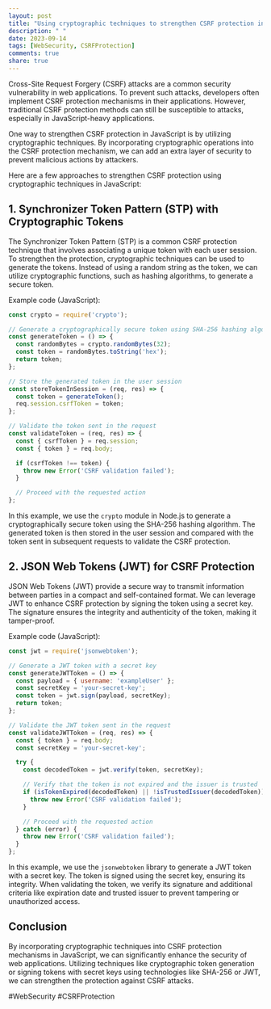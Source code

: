 ```yaml
---
layout: post
title: "Using cryptographic techniques to strengthen CSRF protection in JavaScript"
description: " "
date: 2023-09-14
tags: [WebSecurity, CSRFProtection]
comments: true
share: true
---
```


Cross-Site Request Forgery (CSRF) attacks are a common security vulnerability in web applications. To prevent such attacks, developers often implement CSRF protection mechanisms in their applications. However, traditional CSRF protection methods can still be susceptible to attacks, especially in JavaScript-heavy applications.

One way to strengthen CSRF protection in JavaScript is by utilizing cryptographic techniques. By incorporating cryptographic operations into the CSRF protection mechanism, we can add an extra layer of security to prevent malicious actions by attackers.

Here are a few approaches to strengthen CSRF protection using cryptographic techniques in JavaScript:

## 1. Synchronizer Token Pattern (STP) with Cryptographic Tokens ##

The Synchronizer Token Pattern (STP) is a common CSRF protection technique that involves associating a unique token with each user session. To strengthen the protection, cryptographic techniques can be used to generate the tokens. Instead of using a random string as the token, we can utilize cryptographic functions, such as hashing algorithms, to generate a secure token.

Example code (JavaScript):

```javascript
const crypto = require('crypto');

// Generate a cryptographically secure token using SHA-256 hashing algorithm
const generateToken = () => {
  const randomBytes = crypto.randomBytes(32);
  const token = randomBytes.toString('hex');
  return token;
};

// Store the generated token in the user session
const storeTokenInSession = (req, res) => {
  const token = generateToken();
  req.session.csrfToken = token;
};

// Validate the token sent in the request
const validateToken = (req, res) => {
  const { csrfToken } = req.session;
  const { token } = req.body;

  if (csrfToken !== token) {
    throw new Error('CSRF validation failed');
  }

  // Proceed with the requested action
};

```

In this example, we use the `crypto` module in Node.js to generate a cryptographically secure token using the SHA-256 hashing algorithm. The generated token is then stored in the user session and compared with the token sent in subsequent requests to validate the CSRF protection.

## 2. JSON Web Tokens (JWT) for CSRF Protection ##

JSON Web Tokens (JWT) provide a secure way to transmit information between parties in a compact and self-contained format. We can leverage JWT to enhance CSRF protection by signing the token using a secret key. The signature ensures the integrity and authenticity of the token, making it tamper-proof.

Example code (JavaScript):

```javascript
const jwt = require('jsonwebtoken');

// Generate a JWT token with a secret key
const generateJWTToken = () => {
  const payload = { username: 'exampleUser' };
  const secretKey = 'your-secret-key';
  const token = jwt.sign(payload, secretKey);
  return token;
};

// Validate the JWT token sent in the request
const validateJWTToken = (req, res) => {
  const { token } = req.body;
  const secretKey = 'your-secret-key';

  try {
    const decodedToken = jwt.verify(token, secretKey);

    // Verify that the token is not expired and the issuer is trusted
    if (isTokenExpired(decodedToken) || !isTrustedIssuer(decodedToken)) {
      throw new Error('CSRF validation failed');
    }

    // Proceed with the requested action
  } catch (error) {
    throw new Error('CSRF validation failed');
  }
};

```

In this example, we use the `jsonwebtoken` library to generate a JWT token with a secret key. The token is signed using the secret key, ensuring its integrity. When validating the token, we verify its signature and additional criteria like expiration date and trusted issuer to prevent tampering or unauthorized access.

## Conclusion ##

By incorporating cryptographic techniques into CSRF protection mechanisms in JavaScript, we can significantly enhance the security of web applications. Utilizing techniques like cryptographic token generation or signing tokens with secret keys using technologies like SHA-256 or JWT, we can strengthen the protection against CSRF attacks.

#WebSecurity #CSRFProtection